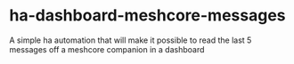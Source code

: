 # ha-dashboard-meshcore-messages
A simple ha automation that will make it possible to read the last 5 messages  off a meshcore companion in a dashboard
